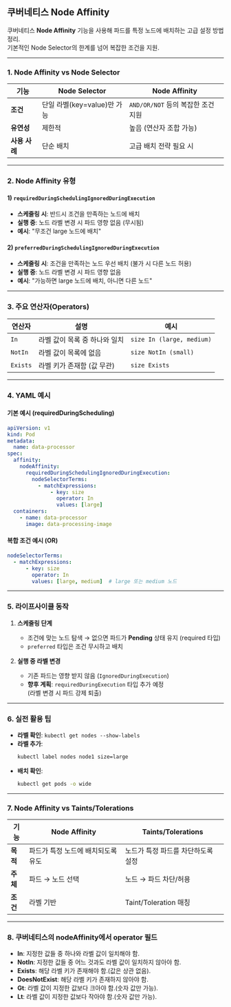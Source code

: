 ## 쿠버네티스 Node Affinity

쿠버네티스 **Node Affinity** 기능을 사용해 파드를 특정 노드에 배치하는 고급 설정 방법 정리.  
기본적인 Node Selector의 한계를 넘어 복잡한 조건을 지원.

---

### 1. Node Affinity vs Node Selector

| 기능          | Node Selector                          | Node Affinity                          |
|---------------|----------------------------------------|----------------------------------------|
| **조건**      | 단일 라벨(key=value)만 가능            | `AND/OR/NOT` 등의 복잡한 조건 지원    |
| **유연성**    | 제한적                                 | 높음 (연산자 조합 가능)                |
| **사용 사례** | 단순 배치                              | 고급 배치 전략 필요 시                 |

---

### 2. Node Affinity 유형

#### 1) **`requiredDuringSchedulingIgnoredDuringExecution`**
- **스케줄링 시**: 반드시 조건을 만족하는 노드에 배치
- **실행 중**: 노드 라벨 변경 시 파드 영향 없음 (무시됨)
- **예시**: "무조건 large 노드에 배치"

#### 2) **`preferredDuringSchedulingIgnoredDuringExecution`**
- **스케줄링 시**: 조건을 만족하는 노드 우선 배치 (불가 시 다른 노드 허용)
- **실행 중**: 노드 라벨 변경 시 파드 영향 없음
- **예시**: "가능하면 large 노드에 배치, 아니면 다른 노드"

---

### 3. 주요 연산자(Operators)

| 연산자   | 설명                                      | 예시                          |
|----------|-------------------------------------------|-------------------------------|
| `In`     | 라벨 값이 목록 중 하나와 일치             | `size In (large, medium)`     |
| `NotIn`  | 라벨 값이 목록에 없음                     | `size NotIn (small)`          |
| `Exists` | 라벨 키가 존재함 (값 무관)                | `size Exists`                 |

---

### 4. YAML 예시

#### 기본 예시 (requiredDuringScheduling)
```yaml
apiVersion: v1
kind: Pod
metadata:
  name: data-processor
spec:
  affinity:
    nodeAffinity:
      requiredDuringSchedulingIgnoredDuringExecution:
        nodeSelectorTerms:
          - matchExpressions:
              - key: size
                operator: In
                values: [large]
  containers:
    - name: data-processor
      image: data-processing-image
```

#### 복합 조건 예시 (OR)
```yaml
nodeSelectorTerms:
  - matchExpressions:
      - key: size
        operator: In
        values: [large, medium]  # large 또는 medium 노드
```

---

### 5. 라이프사이클 동작

1. **스케줄링 단계**  
   - 조건에 맞는 노드 탐색 → 없으면 파드가 **Pending** 상태 유지 (required 타입)
   - `preferred` 타입은 조건 무시하고 배치

2. **실행 중 라벨 변경**  
   - 기존 파드는 영향 받지 않음 (`IgnoredDuringExecution`)
   - **향후 계획**: `requiredDuringExecution` 타입 추가 예정  
     (라벨 변경 시 파드 강제 퇴출)

---

### 6. 실전 활용 팁

- **라벨 확인**: `kubectl get nodes --show-labels`
- **라벨 추가**:  
  ```bash
  kubectl label nodes node1 size=large
  ```
- **배치 확인**:  
  ```bash
  kubectl get pods -o wide
  ```

---

### 7. Node Affinity vs Taints/Tolerations

| 기능                | Node Affinity                          | Taints/Tolerations                |
|---------------------|----------------------------------------|------------------------------------|
| **목적**            | 파드가 특정 노드에 배치되도록 유도     | 노드가 특정 파드를 차단하도록 설정 |
| **주체**            | 파드 → 노드 선택                       | 노드 → 파드 차단/허용             |
| **조건**            | 라벨 기반                              | Taint/Toleration 매칭             |

---

### 8. 쿠버네티스의 nodeAffinity에서 operator 필드

- **In**: 지정한 값들 중 하나와 라벨 값이 일치해야 함.
- **NotIn**: 지정한 값들 중 어느 것과도 라벨 값이 일치하지 않아야 함.
- **Exists**: 해당 라벨 키가 존재해야 함.(값은 상관 없음).
- **DoesNotExist**: 해당 라벨 키가 존재하지 않아야 함.
- **Gt**: 라벨 값이 지정한 값보다 크아야 함.(숫자 값만 가능).
- **Lt**: 라벨 값이 지정한 값보다 작아야 함.(숫자 값만 가능).
